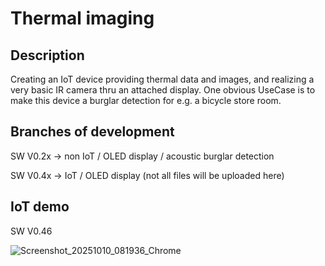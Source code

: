 # Thermal imaging

## Description

Creating an IoT device providing thermal data and images, and realizing a very basic IR camera thru an attached display. One obvious UseCase is to make this device a burglar detection for e.g. a bicycle store room. 

## Branches of development 

SW V0.2x -> non IoT / OLED display / acoustic burglar detection

SW V0.4x -> IoT / OLED display (not all files will be uploaded here)

## IoT demo 

SW V0.46

![Screenshot_20251010_081936_Chrome](https://github.com/user-attachments/assets/558838aa-6a8f-4ba6-b10c-0ef3c1a34e49)
